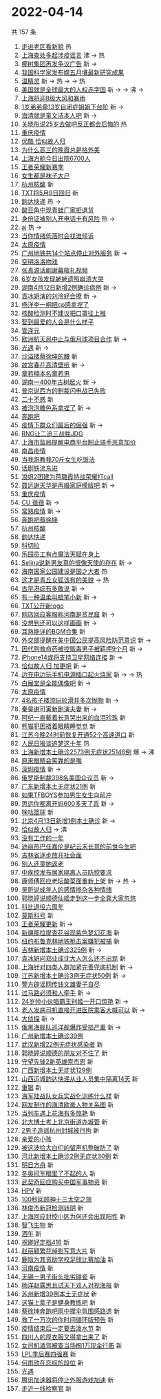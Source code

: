 # 2022-04-14

共 157 条

<!-- BEGIN -->
<!-- 最后更新时间 Thu Apr 14 2022 12:19:23 GMT+0800 (China Standard Time) -->

1. [走进老区看新貌](https://s.weibo.com//weibo?q=%23%E8%B5%B0%E8%BF%9B%E8%80%81%E5%8C%BA%E7%9C%8B%E6%96%B0%E8%B2%8C%23&Refer=new_time)
   热
1. [上海查处多起涉疫谣言](https://s.weibo.com//weibo?q=%23%E4%B8%8A%E6%B5%B7%E6%9F%A5%E5%A4%84%E5%A4%9A%E8%B5%B7%E6%B6%89%E7%96%AB%E8%B0%A3%E8%A8%80%23&Refer=top)
   沸 -> 热
1. [椰树集团再发争议广告](https://s.weibo.com//weibo?q=%23%E6%A4%B0%E6%A0%91%E9%9B%86%E5%9B%A2%E5%86%8D%E5%8F%91%E4%BA%89%E8%AE%AE%E5%B9%BF%E5%91%8A%23&Refer=top)
   新 ->
1. [我国科学家发布嫦五月壤最新研究成果](https://s.weibo.com//weibo?q=%23%E6%88%91%E5%9B%BD%E7%A7%91%E5%AD%A6%E5%AE%B6%E5%8F%91%E5%B8%83%E5%AB%A6%E4%BA%94%E6%9C%88%E5%A3%A4%E6%9C%80%E6%96%B0%E7%A0%94%E7%A9%B6%E6%88%90%E6%9E%9C%23&Refer=top)
1. [温精灵](https://s.weibo.com//weibo?q=%E6%B8%A9%E7%B2%BE%E7%81%B5&Refer=top) 新
   -> 热 -> -> 热
1. [美国就是全球最大的人权赤字国](https://s.weibo.com//weibo?q=%23%E7%BE%8E%E5%9B%BD%E5%B0%B1%E6%98%AF%E5%85%A8%E7%90%83%E6%9C%80%E5%A4%A7%E7%9A%84%E4%BA%BA%E6%9D%83%E8%B5%A4%E5%AD%97%E5%9B%BD%23&Refer=top)
   新 -> -> 沸 ->
1. [上海将迎8级大风和暴雨](https://s.weibo.com//weibo?q=%23%E4%B8%8A%E6%B5%B7%E5%B0%86%E8%BF%8E8%E7%BA%A7%E5%A4%A7%E9%A3%8E%E5%92%8C%E6%9A%B4%E9%9B%A8%23&Refer=top)
1. [1岁弟弟牵13岁自闭症姐姐下台阶](https://s.weibo.com//weibo?q=%231%E5%B2%81%E5%BC%9F%E5%BC%9F%E7%89%B513%E5%B2%81%E8%87%AA%E9%97%AD%E7%97%87%E5%A7%90%E5%A7%90%E4%B8%8B%E5%8F%B0%E9%98%B6%23&Refer=top)
   新 ->
1. [海清就是童文洁本人吧](https://s.weibo.com//weibo?q=%23%E6%B5%B7%E6%B8%85%E5%B0%B1%E6%98%AF%E7%AB%A5%E6%96%87%E6%B4%81%E6%9C%AC%E4%BA%BA%E5%90%A7%23&Refer=top)
   新 ->
1. [关晓彤说25岁去做吧反正都会后悔的](https://s.weibo.com//weibo?q=%23%E5%85%B3%E6%99%93%E5%BD%A4%E8%AF%B425%E5%B2%81%E5%8E%BB%E5%81%9A%E5%90%A7%E5%8F%8D%E6%AD%A3%E9%83%BD%E4%BC%9A%E5%90%8E%E6%82%94%E7%9A%84%23&Refer=top)
   热
1. [重庆疫情](https://s.weibo.com//weibo?q=%23%E9%87%8D%E5%BA%86%E7%96%AB%E6%83%85%23&Refer=top)
1. [优酷 恰似故人归](https://s.weibo.com//weibo?q=%E4%BC%98%E9%85%B7%20%E6%81%B0%E4%BC%BC%E6%95%85%E4%BA%BA%E5%BD%92&Refer=top)
1. [为什么高三的晚霞总是格外美](https://s.weibo.com//weibo?q=%23%E4%B8%BA%E4%BB%80%E4%B9%88%E9%AB%98%E4%B8%89%E7%9A%84%E6%99%9A%E9%9C%9E%E6%80%BB%E6%98%AF%E6%A0%BC%E5%A4%96%E7%BE%8E%23&Refer=top)
1. [上海方舱今日出院6700人](https://s.weibo.com//weibo?q=%23%E4%B8%8A%E6%B5%B7%E6%96%B9%E8%88%B1%E4%BB%8A%E6%97%A5%E5%87%BA%E9%99%A26700%E4%BA%BA%23&Refer=top)
1. [王者荣耀新赛季](https://s.weibo.com//weibo?q=%23%E7%8E%8B%E8%80%85%E8%8D%A3%E8%80%80%E6%96%B0%E8%B5%9B%E5%AD%A3%23&Refer=top)
1. [女生都是袜子大户](https://s.weibo.com//weibo?q=%23%E5%A5%B3%E7%94%9F%E9%83%BD%E6%98%AF%E8%A2%9C%E5%AD%90%E5%A4%A7%E6%88%B7%23&Refer=top)
1. [杭州核酸](https://s.weibo.com//weibo?q=%E6%9D%AD%E5%B7%9E%E6%A0%B8%E9%85%B8&Refer=top)
   新
1. [TXT将5月9日回归](https://s.weibo.com//weibo?q=%23TXT%E5%B0%865%E6%9C%889%E6%97%A5%E5%9B%9E%E5%BD%92%23&Refer=top)
   新
1. [韵达快递](https://s.weibo.com//weibo?q=%23%E9%9F%B5%E8%BE%BE%E5%BF%AB%E9%80%92%23&Refer=top)
   热 ->
1. [酸豆角中现青蛙厂家拒退货](https://s.weibo.com//weibo?q=%23%E9%85%B8%E8%B1%86%E8%A7%92%E4%B8%AD%E7%8E%B0%E9%9D%92%E8%9B%99%E5%8E%82%E5%AE%B6%E6%8B%92%E9%80%80%E8%B4%A7%23&Refer=top)
1. [身份证被别人开电话卡有风险](https://s.weibo.com//weibo?q=%23%E8%BA%AB%E4%BB%BD%E8%AF%81%E8%A2%AB%E5%88%AB%E4%BA%BA%E5%BC%80%E7%94%B5%E8%AF%9D%E5%8D%A1%E6%9C%89%E9%A3%8E%E9%99%A9%23&Refer=top)
   热 ->
1. [aj](https://s.weibo.com//weibo?q=aj&Refer=top) 热 ->
1. [当你情绪低落时会找谁倾诉](https://s.weibo.com//weibo?q=%23%E5%BD%93%E4%BD%A0%E6%83%85%E7%BB%AA%E4%BD%8E%E8%90%BD%E6%97%B6%E4%BC%9A%E6%89%BE%E8%B0%81%E5%80%BE%E8%AF%89%23&Refer=top)
1. [太原疫情](https://s.weibo.com//weibo?q=%23%E5%A4%AA%E5%8E%9F%E7%96%AB%E6%83%85%23&Refer=top)
1. [广州地铁共14个站点停止对外服务](https://s.weibo.com//weibo?q=%23%E5%B9%BF%E5%B7%9E%E5%9C%B0%E9%93%81%E5%85%B114%E4%B8%AA%E7%AB%99%E7%82%B9%E5%81%9C%E6%AD%A2%E5%AF%B9%E5%A4%96%E6%9C%8D%E5%8A%A1%23&Refer=top)
   新 ->
1. [空明洛洛吻戏](https://s.weibo.com//weibo?q=%23%E7%A9%BA%E6%98%8E%E6%B4%9B%E6%B4%9B%E5%90%BB%E6%88%8F%23&Refer=top)
1. [张真源话剧谢幕敬礼视频](https://s.weibo.com//weibo?q=%23%E5%BC%A0%E7%9C%9F%E6%BA%90%E8%AF%9D%E5%89%A7%E8%B0%A2%E5%B9%95%E6%95%AC%E7%A4%BC%E8%A7%86%E9%A2%91%23&Refer=top)
1. [6岁女孩发现姥姥遗照崩溃大哭](https://s.weibo.com//weibo?q=%236%E5%B2%81%E5%A5%B3%E5%AD%A9%E5%8F%91%E7%8E%B0%E5%A7%A5%E5%A7%A5%E9%81%97%E7%85%A7%E5%B4%A9%E6%BA%83%E5%A4%A7%E5%93%AD%23&Refer=top)
1. [湖南4月12日新增2例确诊病例](https://s.weibo.com//weibo?q=%23%E6%B9%96%E5%8D%974%E6%9C%8812%E6%97%A5%E6%96%B0%E5%A2%9E2%E4%BE%8B%E7%A1%AE%E8%AF%8A%E7%97%85%E4%BE%8B%23&Refer=top)
   新 ->
1. [袁冰妍演的刘泠好会撩](https://s.weibo.com//weibo?q=%23%E8%A2%81%E5%86%B0%E5%A6%8D%E6%BC%94%E7%9A%84%E5%88%98%E6%B3%A0%E5%A5%BD%E4%BC%9A%E6%92%A9%23&Refer=top)
   新 ->
1. [杨洋李一桐把cp感拿捏了](https://s.weibo.com//weibo?q=%23%E6%9D%A8%E6%B4%8B%E6%9D%8E%E4%B8%80%E6%A1%90%E6%8A%8Acp%E6%84%9F%E6%8B%BF%E6%8D%8F%E4%BA%86%23&Refer=top)
1. [核酸检测时不建议把口罩往上推](https://s.weibo.com//weibo?q=%23%E6%A0%B8%E9%85%B8%E6%A3%80%E6%B5%8B%E6%97%B6%E4%B8%8D%E5%BB%BA%E8%AE%AE%E6%8A%8A%E5%8F%A3%E7%BD%A9%E5%BE%80%E4%B8%8A%E6%8E%A8%23&Refer=top)
1. [娶到最爱的人会是什么样子](https://s.weibo.com//weibo?q=%23%E5%A8%B6%E5%88%B0%E6%9C%80%E7%88%B1%E7%9A%84%E4%BA%BA%E4%BC%9A%E6%98%AF%E4%BB%80%E4%B9%88%E6%A0%B7%E5%AD%90%23&Refer=top)
1. [管泽元](https://s.weibo.com//weibo?q=%E7%AE%A1%E6%B3%BD%E5%85%83&Refer=top)
1. [欧洲航天局中止与俄月球项目合作](https://s.weibo.com//weibo?q=%23%E6%AC%A7%E6%B4%B2%E8%88%AA%E5%A4%A9%E5%B1%80%E4%B8%AD%E6%AD%A2%E4%B8%8E%E4%BF%84%E6%9C%88%E7%90%83%E9%A1%B9%E7%9B%AE%E5%90%88%E4%BD%9C%23&Refer=top)
   新 ->
1. [光遇](https://s.weibo.com//weibo?q=%E5%85%89%E9%81%87&Refer=top) 新 ->
1. [沙溢搂蔡徐坤的腰](https://s.weibo.com//weibo?q=%23%E6%B2%99%E6%BA%A2%E6%90%82%E8%94%A1%E5%BE%90%E5%9D%A4%E7%9A%84%E8%85%B0%23&Refer=top)
   新
1. [故宫春花高清壁纸](https://s.weibo.com//weibo?q=%23%E6%95%85%E5%AE%AB%E6%98%A5%E8%8A%B1%E9%AB%98%E6%B8%85%E5%A3%81%E7%BA%B8%23&Refer=top)
   新 ->
1. [章若楠本名章若男](https://s.weibo.com//weibo?q=%23%E7%AB%A0%E8%8B%A5%E6%A5%A0%E6%9C%AC%E5%90%8D%E7%AB%A0%E8%8B%A5%E7%94%B7%23&Refer=top)
1. [湖南一400年古树起火](https://s.weibo.com//weibo?q=%23%E6%B9%96%E5%8D%97%E4%B8%80400%E5%B9%B4%E5%8F%A4%E6%A0%91%E8%B5%B7%E7%81%AB%23&Refer=top)
   新 ->
1. [普京说西方的制裁闪电战已失败](https://s.weibo.com//weibo?q=%23%E6%99%AE%E4%BA%AC%E8%AF%B4%E8%A5%BF%E6%96%B9%E7%9A%84%E5%88%B6%E8%A3%81%E9%97%AA%E7%94%B5%E6%88%98%E5%B7%B2%E5%A4%B1%E8%B4%A5%23&Refer=top)
1. [二十不惑](https://s.weibo.com//weibo?q=%E4%BA%8C%E5%8D%81%E4%B8%8D%E6%83%91&Refer=top)
   新
1. [被泡泡糖色系拿捏了](https://s.weibo.com//weibo?q=%E8%A2%AB%E6%B3%A1%E6%B3%A1%E7%B3%96%E8%89%B2%E7%B3%BB%E6%8B%BF%E6%8D%8F%E4%BA%86&Refer=top)
   新 ->
1. [奔跑吧](https://s.weibo.com//weibo?q=%E5%A5%94%E8%B7%91%E5%90%A7&Refer=top)
1. [疫情下群众们最后的倔强](https://s.weibo.com//weibo?q=%23%E7%96%AB%E6%83%85%E4%B8%8B%E7%BE%A4%E4%BC%97%E4%BB%AC%E6%9C%80%E5%90%8E%E7%9A%84%E5%80%94%E5%BC%BA%23&Refer=top)
   新 ->
1. [RNG让二追三战胜JDG](https://s.weibo.com//weibo?q=%23RNG%E8%AE%A9%E4%BA%8C%E8%BF%BD%E4%B8%89%E6%88%98%E8%83%9CJDG%23&Refer=top)
1. [上海市监局提醒电商平台制止骑手恶意加价](https://s.weibo.com//weibo?q=%23%E4%B8%8A%E6%B5%B7%E5%B8%82%E7%9B%91%E5%B1%80%E6%8F%90%E9%86%92%E7%94%B5%E5%95%86%E5%B9%B3%E5%8F%B0%E5%88%B6%E6%AD%A2%E9%AA%91%E6%89%8B%E6%81%B6%E6%84%8F%E5%8A%A0%E4%BB%B7%23&Refer=top)
1. [南昌疫情](https://s.weibo.com//weibo?q=%23%E5%8D%97%E6%98%8C%E7%96%AB%E6%83%85%23&Refer=top)
1. [当我哥教我70斤女生吃饭法](https://s.weibo.com//weibo?q=%23%E5%BD%93%E6%88%91%E5%93%A5%E6%95%99%E6%88%9170%E6%96%A4%E5%A5%B3%E7%94%9F%E5%90%83%E9%A5%AD%E6%B3%95%23&Refer=top)
1. [话剧铁流东进](https://s.weibo.com//weibo?q=%23%E8%AF%9D%E5%89%A7%E9%93%81%E6%B5%81%E4%B8%9C%E8%BF%9B%23&Refer=top)
1. [浪姐2团建为蒋璐霞特战荣耀打call](https://s.weibo.com//weibo?q=%23%E6%B5%AA%E5%A7%902%E5%9B%A2%E5%BB%BA%E4%B8%BA%E8%92%8B%E7%92%90%E9%9C%9E%E7%89%B9%E6%88%98%E8%8D%A3%E8%80%80%E6%89%93call%23&Refer=top)
1. [聂远谢天华是再婚家庭模版吧](https://s.weibo.com//weibo?q=%23%E8%81%82%E8%BF%9C%E8%B0%A2%E5%A4%A9%E5%8D%8E%E6%98%AF%E5%86%8D%E5%A9%9A%E5%AE%B6%E5%BA%AD%E6%A8%A1%E7%89%88%E5%90%A7%23&Refer=top)
   新 ->
1. [重庆疫情](https://s.weibo.com//weibo?q=%E9%87%8D%E5%BA%86%E7%96%AB%E6%83%85&Refer=top)
1. [CU 蓓蓓](https://s.weibo.com//weibo?q=CU%20%E8%93%93%E8%93%93&Refer=top) 新 ->
1. [常熟疫情](https://s.weibo.com//weibo?q=%E5%B8%B8%E7%86%9F%E7%96%AB%E6%83%85&Refer=top)
   新 ->
1. [奔跑吧蔡徐坤](https://s.weibo.com//weibo?q=%23%E5%A5%94%E8%B7%91%E5%90%A7%E8%94%A1%E5%BE%90%E5%9D%A4%23&Refer=top)
1. [杭州核酸](https://s.weibo.com//weibo?q=%23%E6%9D%AD%E5%B7%9E%E6%A0%B8%E9%85%B8%23&Refer=top)
1. [韵达快递](https://s.weibo.com//weibo?q=%E9%9F%B5%E8%BE%BE%E5%BF%AB%E9%80%92&Refer=top)
1. [科切拉](https://s.weibo.com//weibo?q=%E7%A7%91%E5%88%87%E6%8B%89&Refer=top)
1. [乐园员工有点魔法天赋在身上](https://s.weibo.com//weibo?q=%23%E4%B9%90%E5%9B%AD%E5%91%98%E5%B7%A5%E6%9C%89%E7%82%B9%E9%AD%94%E6%B3%95%E5%A4%A9%E8%B5%8B%E5%9C%A8%E8%BA%AB%E4%B8%8A%23&Refer=top)
1. [Selina说新男友真的很像天使的存在](https://s.weibo.com//weibo?q=%23Selina%E8%AF%B4%E6%96%B0%E7%94%B7%E5%8F%8B%E7%9C%9F%E7%9A%84%E5%BE%88%E5%83%8F%E5%A4%A9%E4%BD%BF%E7%9A%84%E5%AD%98%E5%9C%A8%23&Refer=top)
   新 ->
1. [海南国家公园建设是国之大者](https://s.weibo.com//weibo?q=%23%E6%B5%B7%E5%8D%97%E5%9B%BD%E5%AE%B6%E5%85%AC%E5%9B%AD%E5%BB%BA%E8%AE%BE%E6%98%AF%E5%9B%BD%E4%B9%8B%E5%A4%A7%E8%80%85%23&Refer=new_time)
   热
1. [这才是青丘女狐该有的美貌](https://s.weibo.com//weibo?q=%23%E8%BF%99%E6%89%8D%E6%98%AF%E9%9D%92%E4%B8%98%E5%A5%B3%E7%8B%90%E8%AF%A5%E6%9C%89%E7%9A%84%E7%BE%8E%E8%B2%8C%23&Refer=top)
   -> 热
1. [古早港综有多敢说](https://s.weibo.com//weibo?q=%23%E5%8F%A4%E6%97%A9%E6%B8%AF%E7%BB%BC%E6%9C%89%E5%A4%9A%E6%95%A2%E8%AF%B4%23&Refer=top)
   新 ->
1. [有一种温柔叫蜡笔小新](https://s.weibo.com//weibo?q=%23%E6%9C%89%E4%B8%80%E7%A7%8D%E6%B8%A9%E6%9F%94%E5%8F%AB%E8%9C%A1%E7%AC%94%E5%B0%8F%E6%96%B0%23&Refer=top)
   新 ->
1. [TXT公开新logo](https://s.weibo.com//weibo?q=%23TXT%E5%85%AC%E5%BC%80%E6%96%B0logo%23&Refer=top)
1. [网店回应客服称河南是贫民窟](https://s.weibo.com//weibo?q=%23%E7%BD%91%E5%BA%97%E5%9B%9E%E5%BA%94%E5%AE%A2%E6%9C%8D%E7%A7%B0%E6%B2%B3%E5%8D%97%E6%98%AF%E8%B4%AB%E6%B0%91%E7%AA%9F%23&Refer=top)
   新 ->
1. [没想到还可以这样画画](https://s.weibo.com//weibo?q=%23%E6%B2%A1%E6%83%B3%E5%88%B0%E8%BF%98%E5%8F%AF%E4%BB%A5%E8%BF%99%E6%A0%B7%E7%94%BB%E7%94%BB%23&Refer=top)
   新 ->
1. [耳熟能详的BGM合集](https://s.weibo.com//weibo?q=%23%E8%80%B3%E7%86%9F%E8%83%BD%E8%AF%A6%E7%9A%84BGM%E5%90%88%E9%9B%86%23&Refer=top)
   新
1. [外交部提醒在美中国公民提高风险防范意识](https://s.weibo.com//weibo?q=%23%E5%A4%96%E4%BA%A4%E9%83%A8%E6%8F%90%E9%86%92%E5%9C%A8%E7%BE%8E%E4%B8%AD%E5%9B%BD%E5%85%AC%E6%B0%91%E6%8F%90%E9%AB%98%E9%A3%8E%E9%99%A9%E9%98%B2%E8%8C%83%E6%84%8F%E8%AF%86%23&Refer=top)
   新 ->
1. [因代购救命药被控贩毒男子被羁押9个月](https://s.weibo.com//weibo?q=%23%E5%9B%A0%E4%BB%A3%E8%B4%AD%E6%95%91%E5%91%BD%E8%8D%AF%E8%A2%AB%E6%8E%A7%E8%B4%A9%E6%AF%92%E7%94%B7%E5%AD%90%E8%A2%AB%E7%BE%81%E6%8A%BC9%E4%B8%AA%E6%9C%88%23&Refer=top)
   新 ->
1. [iPhone14或将支持卫星网络连接](https://s.weibo.com//weibo?q=%23iPhone14%E6%88%96%E5%B0%86%E6%94%AF%E6%8C%81%E5%8D%AB%E6%98%9F%E7%BD%91%E7%BB%9C%E8%BF%9E%E6%8E%A5%23&Refer=top)
   新 ->
1. [恰似故人归 加更吧](https://s.weibo.com//weibo?q=%E6%81%B0%E4%BC%BC%E6%95%85%E4%BA%BA%E5%BD%92%20%E5%8A%A0%E6%9B%B4%E5%90%A7&Refer=top)
   新 ->
1. [边充电边玩手机电源插口起火烧家](https://s.weibo.com//weibo?q=%23%E8%BE%B9%E5%85%85%E7%94%B5%E8%BE%B9%E7%8E%A9%E6%89%8B%E6%9C%BA%E7%94%B5%E6%BA%90%E6%8F%92%E5%8F%A3%E8%B5%B7%E7%81%AB%E7%83%A7%E5%AE%B6%23&Refer=top)
   新 -> -> 热
1. [白展堂是全能偶像吧](https://s.weibo.com//weibo?q=%23%E7%99%BD%E5%B1%95%E5%A0%82%E6%98%AF%E5%85%A8%E8%83%BD%E5%81%B6%E5%83%8F%E5%90%A7%23&Refer=top)
   新 ->
1. [太原疫情](https://s.weibo.com//weibo?q=%E5%A4%AA%E5%8E%9F%E7%96%AB%E6%83%85&Refer=top)
1. [4名孩子楼顶玩轮滑并多次抛物](https://s.weibo.com//weibo?q=%234%E5%90%8D%E5%AD%A9%E5%AD%90%E6%A5%BC%E9%A1%B6%E7%8E%A9%E8%BD%AE%E6%BB%91%E5%B9%B6%E5%A4%9A%E6%AC%A1%E6%8A%9B%E7%89%A9%23&Refer=top)
   新 ->
1. [秦昊谢可寅新剧演夫妻](https://s.weibo.com//weibo?q=%23%E7%A7%A6%E6%98%8A%E8%B0%A2%E5%8F%AF%E5%AF%85%E6%96%B0%E5%89%A7%E6%BC%94%E5%A4%AB%E5%A6%BB%23&Refer=top)
   新 ->
1. [阿纪一直戴着长意哭出来的血泪珍珠](https://s.weibo.com//weibo?q=%23%E9%98%BF%E7%BA%AA%E4%B8%80%E7%9B%B4%E6%88%B4%E7%9D%80%E9%95%BF%E6%84%8F%E5%93%AD%E5%87%BA%E6%9D%A5%E7%9A%84%E8%A1%80%E6%B3%AA%E7%8F%8D%E7%8F%A0%23&Refer=top)
   新
1. [熊猫犯困捂着眼睛睡觉觉](https://s.weibo.com//weibo?q=%23%E7%86%8A%E7%8C%AB%E7%8A%AF%E5%9B%B0%E6%8D%82%E7%9D%80%E7%9C%BC%E7%9D%9B%E7%9D%A1%E8%A7%89%E8%A7%89%23&Refer=top)
   新
1. [江苏今晚24时前恢复开通52个高速道口](https://s.weibo.com//weibo?q=%23%E6%B1%9F%E8%8B%8F%E4%BB%8A%E6%99%9A24%E6%97%B6%E5%89%8D%E6%81%A2%E5%A4%8D%E5%BC%80%E9%80%9A52%E4%B8%AA%E9%AB%98%E9%80%9F%E9%81%93%E5%8F%A3%23&Refer=top)
   新
1. [人民日报谈追梦这十年](https://s.weibo.com//weibo?q=%23%E4%BA%BA%E6%B0%91%E6%97%A5%E6%8A%A5%E8%B0%88%E8%BF%BD%E6%A2%A6%E8%BF%99%E5%8D%81%E5%B9%B4%23&Refer=new_time)
   热
1. [上海新增本土确诊2573例无症状25146例](https://s.weibo.com//weibo?q=%23%E4%B8%8A%E6%B5%B7%E6%96%B0%E5%A2%9E%E6%9C%AC%E5%9C%9F%E7%A1%AE%E8%AF%8A2573%E4%BE%8B%E6%97%A0%E7%97%87%E7%8A%B625146%E4%BE%8B%23&Refer=top)
   爆 -> 沸
1. [原来眼睛会笑靠的是嘴](https://s.weibo.com//weibo?q=%23%E5%8E%9F%E6%9D%A5%E7%9C%BC%E7%9D%9B%E4%BC%9A%E7%AC%91%E9%9D%A0%E7%9A%84%E6%98%AF%E5%98%B4%23&Refer=top)
1. [深圳疫情](https://s.weibo.com//weibo?q=%23%E6%B7%B1%E5%9C%B3%E7%96%AB%E6%83%85%23&Refer=top)
   新 ->
1. [俄罗斯制裁398名美国众议员](https://s.weibo.com//weibo?q=%23%E4%BF%84%E7%BD%97%E6%96%AF%E5%88%B6%E8%A3%81398%E5%90%8D%E7%BE%8E%E5%9B%BD%E4%BC%97%E8%AE%AE%E5%91%98%23&Refer=top)
   新 ->
1. [广东新增本土无症状21例](https://s.weibo.com//weibo?q=%E5%B9%BF%E4%B8%9C%E6%96%B0%E5%A2%9E%E6%9C%AC%E5%9C%9F%E6%97%A0%E7%97%87%E7%8A%B621%E4%BE%8B&Refer=top)
   新
1. [如果TFBOYS参加男生女生向前冲](https://s.weibo.com//weibo?q=%23%E5%A6%82%E6%9E%9CTFBOYS%E5%8F%82%E5%8A%A0%E7%94%B7%E7%94%9F%E5%A5%B3%E7%94%9F%E5%90%91%E5%89%8D%E5%86%B2%23&Refer=top)
1. [思远你都离开妈600多天了乖](https://s.weibo.com//weibo?q=%23%E6%80%9D%E8%BF%9C%E4%BD%A0%E9%83%BD%E7%A6%BB%E5%BC%80%E5%A6%88600%E5%A4%9A%E5%A4%A9%E4%BA%86%E4%B9%96%23&Refer=top)
   新 ->
1. [咪咕篮球](https://s.weibo.com//weibo?q=%E5%92%AA%E5%92%95%E7%AF%AE%E7%90%83&Refer=top)
   新
1. [北京4月13日新增1例本土确诊](https://s.weibo.com//weibo?q=%23%E5%8C%97%E4%BA%AC4%E6%9C%8813%E6%97%A5%E6%96%B0%E5%A2%9E1%E4%BE%8B%E6%9C%AC%E5%9C%9F%E7%A1%AE%E8%AF%8A%23&Refer=top)
   新 ->
1. [恰似故人归](https://s.weibo.com//weibo?q=%23%E6%81%B0%E4%BC%BC%E6%95%85%E4%BA%BA%E5%BD%92%23&Refer=top)
   -> 沸
1. [没有工作的一年](https://s.weibo.com//weibo?q=%E6%B2%A1%E6%9C%89%E5%B7%A5%E4%BD%9C%E7%9A%84%E4%B8%80%E5%B9%B4&Refer=top)
1. [迪丽热巴任嘉伦是纪云禾长意的前世今生吧](https://s.weibo.com//weibo?q=%23%E8%BF%AA%E4%B8%BD%E7%83%AD%E5%B7%B4%E4%BB%BB%E5%98%89%E4%BC%A6%E6%98%AF%E7%BA%AA%E4%BA%91%E7%A6%BE%E9%95%BF%E6%84%8F%E7%9A%84%E5%89%8D%E4%B8%96%E4%BB%8A%E7%94%9F%E5%90%A7%23&Refer=top)
1. [吉林省逐步放开社会面](https://s.weibo.com//weibo?q=%23%E5%90%89%E6%9E%97%E7%9C%81%E9%80%90%E6%AD%A5%E6%94%BE%E5%BC%80%E7%A4%BE%E4%BC%9A%E9%9D%A2%23&Refer=top)
1. [别人还童她返老](https://s.weibo.com//weibo?q=%23%E5%88%AB%E4%BA%BA%E8%BF%98%E7%AB%A5%E5%A5%B9%E8%BF%94%E8%80%81%23&Refer=top)
1. [中疾控发布居家隔离人员防控要求](https://s.weibo.com//weibo?q=%23%E4%B8%AD%E7%96%BE%E6%8E%A7%E5%8F%91%E5%B8%83%E5%B1%85%E5%AE%B6%E9%9A%94%E7%A6%BB%E4%BA%BA%E5%91%98%E9%98%B2%E6%8E%A7%E8%A6%81%E6%B1%82%23&Refer=top)
1. [康师傅回应老坛酸菜面重新上架](https://s.weibo.com//weibo?q=%23%E5%BA%B7%E5%B8%88%E5%82%85%E5%9B%9E%E5%BA%94%E8%80%81%E5%9D%9B%E9%85%B8%E8%8F%9C%E9%9D%A2%E9%87%8D%E6%96%B0%E4%B8%8A%E6%9E%B6%23&Refer=top)
   新 -> 热 ->
1. [吴昕说成年人的感情掺杂各种情绪](https://s.weibo.com//weibo?q=%23%E5%90%B4%E6%98%95%E8%AF%B4%E6%88%90%E5%B9%B4%E4%BA%BA%E7%9A%84%E6%84%9F%E6%83%85%E6%8E%BA%E6%9D%82%E5%90%84%E7%A7%8D%E6%83%85%E7%BB%AA%23&Refer=top)
1. [郭晓婷说顺德仙姬走到这一步全靠大家忽悠](https://s.weibo.com//weibo?q=%23%E9%83%AD%E6%99%93%E5%A9%B7%E8%AF%B4%E9%A1%BA%E5%BE%B7%E4%BB%99%E5%A7%AC%E8%B5%B0%E5%88%B0%E8%BF%99%E4%B8%80%E6%AD%A5%E5%85%A8%E9%9D%A0%E5%A4%A7%E5%AE%B6%E5%BF%BD%E6%82%A0%23&Refer=top)
1. [科比退役六周年](https://s.weibo.com//weibo?q=%23%E7%A7%91%E6%AF%94%E9%80%80%E5%BD%B9%E5%85%AD%E5%91%A8%E5%B9%B4%23&Refer=top)
1. [莫斯科号](https://s.weibo.com//weibo?q=%E8%8E%AB%E6%96%AF%E7%A7%91%E5%8F%B7&Refer=top)
   新
1. [王者荣耀更新](https://s.weibo.com//weibo?q=%23%E7%8E%8B%E8%80%85%E8%8D%A3%E8%80%80%E6%9B%B4%E6%96%B0%23&Refer=top)
   新 ->
1. [新疆那拉提杏花谷现紫色梦幻花海](https://s.weibo.com//weibo?q=%23%E6%96%B0%E7%96%86%E9%82%A3%E6%8B%89%E6%8F%90%E6%9D%8F%E8%8A%B1%E8%B0%B7%E7%8E%B0%E7%B4%AB%E8%89%B2%E6%A2%A6%E5%B9%BB%E8%8A%B1%E6%B5%B7%23&Refer=top)
   新
1. [纽约布鲁克林地铁枪击案嫌犯被捕](https://s.weibo.com//weibo?q=%23%E7%BA%BD%E7%BA%A6%E5%B8%83%E9%B2%81%E5%85%8B%E6%9E%97%E5%9C%B0%E9%93%81%E6%9E%AA%E5%87%BB%E6%A1%88%E5%AB%8C%E7%8A%AF%E8%A2%AB%E6%8D%95%23&Refer=top)
   新
1. [吉林新增本土确诊325例](https://s.weibo.com//weibo?q=%23%E5%90%89%E6%9E%97%E6%96%B0%E5%A2%9E%E6%9C%AC%E5%9C%9F%E7%A1%AE%E8%AF%8A325%E4%BE%8B%23&Refer=top)
   新 ->
1. [袁冰妍问郑业成沈大人怎么还不出现](https://s.weibo.com//weibo?q=%23%E8%A2%81%E5%86%B0%E5%A6%8D%E9%97%AE%E9%83%91%E4%B8%9A%E6%88%90%E6%B2%88%E5%A4%A7%E4%BA%BA%E6%80%8E%E4%B9%88%E8%BF%98%E4%B8%8D%E5%87%BA%E7%8E%B0%23&Refer=top)
   新
1. [上海针对四类人群加紧完善兜底机制](https://s.weibo.com//weibo?q=%23%E4%B8%8A%E6%B5%B7%E9%92%88%E5%AF%B9%E5%9B%9B%E7%B1%BB%E4%BA%BA%E7%BE%A4%E5%8A%A0%E7%B4%A7%E5%AE%8C%E5%96%84%E5%85%9C%E5%BA%95%E6%9C%BA%E5%88%B6%23&Refer=top)
   新 ->
1. [江苏新增本土确诊3例无症状50例](https://s.weibo.com//weibo?q=%23%E6%B1%9F%E8%8B%8F%E6%96%B0%E5%A2%9E%E6%9C%AC%E5%9C%9F%E7%A1%AE%E8%AF%8A3%E4%BE%8B%E6%97%A0%E7%97%87%E7%8A%B650%E4%BE%8B%23&Refer=top)
   新 ->
1. [警方辟谣网传钱文雄妻子自尽](https://s.weibo.com//weibo?q=%23%E8%AD%A6%E6%96%B9%E8%BE%9F%E8%B0%A3%E7%BD%91%E4%BC%A0%E9%92%B1%E6%96%87%E9%9B%84%E5%A6%BB%E5%AD%90%E8%87%AA%E5%B0%BD%23&Refer=top)
1. [过马路必须和人牵手](https://s.weibo.com//weibo?q=%23%E8%BF%87%E9%A9%AC%E8%B7%AF%E5%BF%85%E9%A1%BB%E5%92%8C%E4%BA%BA%E7%89%B5%E6%89%8B%23&Refer=top)
   新 ->
1. [24岁帅小伙唱霸王别姬一开口惊艳](https://s.weibo.com//weibo?q=%2324%E5%B2%81%E5%B8%85%E5%B0%8F%E4%BC%99%E5%94%B1%E9%9C%B8%E7%8E%8B%E5%88%AB%E5%A7%AC%E4%B8%80%E5%BC%80%E5%8F%A3%E6%83%8A%E8%89%B3%23&Refer=top)
   新 ->
1. [老人发病司机直接开进医院乘客大喊可以](https://s.weibo.com//weibo?q=%23%E8%80%81%E4%BA%BA%E5%8F%91%E7%97%85%E5%8F%B8%E6%9C%BA%E7%9B%B4%E6%8E%A5%E5%BC%80%E8%BF%9B%E5%8C%BB%E9%99%A2%E4%B9%98%E5%AE%A2%E5%A4%A7%E5%96%8A%E5%8F%AF%E4%BB%A5%23&Refer=top)
   新 ->
1. [大侦探](https://s.weibo.com//weibo?q=%E5%A4%A7%E4%BE%A6%E6%8E%A2&Refer=top) 新
   ->
1. [俄黑海舰队巡洋舰爆炸受损严重](https://s.weibo.com//weibo?q=%23%E4%BF%84%E9%BB%91%E6%B5%B7%E8%88%B0%E9%98%9F%E5%B7%A1%E6%B4%8B%E8%88%B0%E7%88%86%E7%82%B8%E5%8F%97%E6%8D%9F%E4%B8%A5%E9%87%8D%23&Refer=top)
   新 ->
1. [广州新增本土确诊39例](https://s.weibo.com//weibo?q=%23%E5%B9%BF%E5%B7%9E%E6%96%B0%E5%A2%9E%E6%9C%AC%E5%9C%9F%E7%A1%AE%E8%AF%8A39%E4%BE%8B%23&Refer=top)
1. [武汉新增22例无症状感染者](https://s.weibo.com//weibo?q=%23%E6%AD%A6%E6%B1%89%E6%96%B0%E5%A2%9E22%E4%BE%8B%E6%97%A0%E7%97%87%E7%8A%B6%E6%84%9F%E6%9F%93%E8%80%85%23&Refer=top)
   新
1. [郭晓婷说顺德的朋友对不住了](https://s.weibo.com//weibo?q=%23%E9%83%AD%E6%99%93%E5%A9%B7%E8%AF%B4%E9%A1%BA%E5%BE%B7%E7%9A%84%E6%9C%8B%E5%8F%8B%E5%AF%B9%E4%B8%8D%E4%BD%8F%E4%BA%86%23&Refer=top)
   新
1. [守望先锋2新英雄索杰恩](https://s.weibo.com//weibo?q=%23%E5%AE%88%E6%9C%9B%E5%85%88%E9%94%8B2%E6%96%B0%E8%8B%B1%E9%9B%84%E7%B4%A2%E6%9D%B0%E6%81%A9%23&Refer=top)
   新
1. [广西新增本土无症状129例](https://s.weibo.com//weibo?q=%23%E5%B9%BF%E8%A5%BF%E6%96%B0%E5%A2%9E%E6%9C%AC%E5%9C%9F%E6%97%A0%E7%97%87%E7%8A%B6129%E4%BE%8B%23&Refer=top)
1. [山西运城韵达快递从业人员集中隔离14天](https://s.weibo.com//weibo?q=%23%E5%B1%B1%E8%A5%BF%E8%BF%90%E5%9F%8E%E9%9F%B5%E8%BE%BE%E5%BF%AB%E9%80%92%E4%BB%8E%E4%B8%9A%E4%BA%BA%E5%91%98%E9%9B%86%E4%B8%AD%E9%9A%94%E7%A6%BB14%E5%A4%A9%23&Refer=top)
   新
1. [重银](https://s.weibo.com//weibo?q=%E9%87%8D%E9%93%B6&Refer=top) 新
1. [海军陆战队女兵实战化训练什么样](https://s.weibo.com//weibo?q=%23%E6%B5%B7%E5%86%9B%E9%99%86%E6%88%98%E9%98%9F%E5%A5%B3%E5%85%B5%E5%AE%9E%E6%88%98%E5%8C%96%E8%AE%AD%E7%BB%83%E4%BB%80%E4%B9%88%E6%A0%B7%23&Refer=top)
   新
1. [网友制作的海清欧豪人物关系图](https://s.weibo.com//weibo?q=%23%E7%BD%91%E5%8F%8B%E5%88%B6%E4%BD%9C%E7%9A%84%E6%B5%B7%E6%B8%85%E6%AC%A7%E8%B1%AA%E4%BA%BA%E7%89%A9%E5%85%B3%E7%B3%BB%E5%9B%BE%23&Refer=top)
   新
1. [当列车遇上花海有多惊艳](https://s.weibo.com//weibo?q=%23%E5%BD%93%E5%88%97%E8%BD%A6%E9%81%87%E4%B8%8A%E8%8A%B1%E6%B5%B7%E6%9C%89%E5%A4%9A%E6%83%8A%E8%89%B3%23&Refer=top)
   新
1. [北大博士考上北京街道办城管](https://s.weibo.com//weibo?q=%23%E5%8C%97%E5%A4%A7%E5%8D%9A%E5%A3%AB%E8%80%83%E4%B8%8A%E5%8C%97%E4%BA%AC%E8%A1%97%E9%81%93%E5%8A%9E%E5%9F%8E%E7%AE%A1%23&Refer=top)
   新
1. [2男子造谣杭州封城被行拘](https://s.weibo.com//weibo?q=%232%E7%94%B7%E5%AD%90%E9%80%A0%E8%B0%A3%E6%9D%AD%E5%B7%9E%E5%B0%81%E5%9F%8E%E8%A2%AB%E8%A1%8C%E6%8B%98%23&Refer=top)
   新
1. [亲爱的小孩](https://s.weibo.com//weibo?q=%23%E4%BA%B2%E7%88%B1%E7%9A%84%E5%B0%8F%E5%AD%A9%23&Refer=top)
1. [被这波给大白们的留声机整破防了](https://s.weibo.com//weibo?q=%23%E8%A2%AB%E8%BF%99%E6%B3%A2%E7%BB%99%E5%A4%A7%E7%99%BD%E4%BB%AC%E7%9A%84%E7%95%99%E5%A3%B0%E6%9C%BA%E6%95%B4%E7%A0%B4%E9%98%B2%E4%BA%86%23&Refer=top)
   新
1. [河北新增本土确诊2例无症状30例](https://s.weibo.com//weibo?q=%23%E6%B2%B3%E5%8C%97%E6%96%B0%E5%A2%9E%E6%9C%AC%E5%9C%9F%E7%A1%AE%E8%AF%8A2%E4%BE%8B%E6%97%A0%E7%97%87%E7%8A%B630%E4%BE%8B%23&Refer=top)
   新
1. [明日方舟](https://s.weibo.com//weibo?q=%23%E6%98%8E%E6%97%A5%E6%96%B9%E8%88%9F%23&Refer=top)
   新
1. [冬奥冠军眼里了不起的人](https://s.weibo.com//weibo?q=%23%E5%86%AC%E5%A5%A5%E5%86%A0%E5%86%9B%E7%9C%BC%E9%87%8C%E4%BA%86%E4%B8%8D%E8%B5%B7%E7%9A%84%E4%BA%BA%23&Refer=top)
   新
1. [武契奇回应购买中国军事物资](https://s.weibo.com//weibo?q=%23%E6%AD%A6%E5%A5%91%E5%A5%87%E5%9B%9E%E5%BA%94%E8%B4%AD%E4%B9%B0%E4%B8%AD%E5%9B%BD%E5%86%9B%E4%BA%8B%E7%89%A9%E8%B5%84%23&Refer=top)
   新
1. [HPV](https://s.weibo.com//weibo?q=HPV&Refer=top) 新
1. [100秒回顾神十三太空之旅](https://s.weibo.com//weibo?q=%23100%E7%A7%92%E5%9B%9E%E9%A1%BE%E7%A5%9E%E5%8D%81%E4%B8%89%E5%A4%AA%E7%A9%BA%E4%B9%8B%E6%97%85%23&Refer=top)
1. [林俊杰新冠检测转阴](https://s.weibo.com//weibo?q=%23%E6%9E%97%E4%BF%8A%E6%9D%B0%E6%96%B0%E5%86%A0%E6%A3%80%E6%B5%8B%E8%BD%AC%E9%98%B4%23&Refer=top)
   新
1. [上海回应封控小区为何还会出现阳性](https://s.weibo.com//weibo?q=%23%E4%B8%8A%E6%B5%B7%E5%9B%9E%E5%BA%94%E5%B0%81%E6%8E%A7%E5%B0%8F%E5%8C%BA%E4%B8%BA%E4%BD%95%E8%BF%98%E4%BC%9A%E5%87%BA%E7%8E%B0%E9%98%B3%E6%80%A7%23&Refer=top)
   新
1. [智飞生物](https://s.weibo.com//weibo?q=%E6%99%BA%E9%A3%9E%E7%94%9F%E7%89%A9&Refer=top)
   新
1. [酒午](https://s.weibo.com//weibo?q=%E9%85%92%E5%8D%88&Refer=top) 新
1. [祝卿好定档416](https://s.weibo.com//weibo?q=%23%E7%A5%9D%E5%8D%BF%E5%A5%BD%E5%AE%9A%E6%A1%A3416%23&Refer=top)
   新
1. [赵丽颖繁花绰影写意大片](https://s.weibo.com//weibo?q=%23%E8%B5%B5%E4%B8%BD%E9%A2%96%E7%B9%81%E8%8A%B1%E7%BB%B0%E5%BD%B1%E5%86%99%E6%84%8F%E5%A4%A7%E7%89%87%23&Refer=top)
   新
1. [鹿晗为其资助学校足球比赛加油](https://s.weibo.com//weibo?q=%23%E9%B9%BF%E6%99%97%E4%B8%BA%E5%85%B6%E8%B5%84%E5%8A%A9%E5%AD%A6%E6%A0%A1%E8%B6%B3%E7%90%83%E6%AF%94%E8%B5%9B%E5%8A%A0%E6%B2%B9%23&Refer=top)
   新
1. [河南疫情](https://s.weibo.com//weibo?q=%23%E6%B2%B3%E5%8D%97%E7%96%AB%E6%83%85%23&Refer=top)
   新
1. [无锡一男子街头拙劣碰瓷](https://s.weibo.com//weibo?q=%23%E6%97%A0%E9%94%A1%E4%B8%80%E7%94%B7%E5%AD%90%E8%A1%97%E5%A4%B4%E6%8B%99%E5%8A%A3%E7%A2%B0%E7%93%B7%23&Refer=top)
   新
1. [杨洋赵露思且试天下双人对视海报](https://s.weibo.com//weibo?q=%23%E6%9D%A8%E6%B4%8B%E8%B5%B5%E9%9C%B2%E6%80%9D%E4%B8%94%E8%AF%95%E5%A4%A9%E4%B8%8B%E5%8F%8C%E4%BA%BA%E5%AF%B9%E8%A7%86%E6%B5%B7%E6%8A%A5%23&Refer=top)
   新
1. [苏州新增39例本土无症状](https://s.weibo.com//weibo?q=%23%E8%8B%8F%E5%B7%9E%E6%96%B0%E5%A2%9E39%E4%BE%8B%E6%9C%AC%E5%9C%9F%E6%97%A0%E7%97%87%E7%8A%B6%23&Refer=top)
   新
1. [这猫上辈子是健身教练吧](https://s.weibo.com//weibo?q=%23%E8%BF%99%E7%8C%AB%E4%B8%8A%E8%BE%88%E5%AD%90%E6%98%AF%E5%81%A5%E8%BA%AB%E6%95%99%E7%BB%83%E5%90%A7%23&Refer=top)
   新
1. [蔡徐坤奔跑吧雨中撑伞氛围感路透](https://s.weibo.com//weibo?q=%23%E8%94%A1%E5%BE%90%E5%9D%A4%E5%A5%94%E8%B7%91%E5%90%A7%E9%9B%A8%E4%B8%AD%E6%92%91%E4%BC%9E%E6%B0%9B%E5%9B%B4%E6%84%9F%E8%B7%AF%E9%80%8F%23&Refer=top)
   新
1. [救了一万次的你时间循环版预告](https://s.weibo.com//weibo?q=%23%E6%95%91%E4%BA%86%E4%B8%80%E4%B8%87%E6%AC%A1%E7%9A%84%E4%BD%A0%E6%97%B6%E9%97%B4%E5%BE%AA%E7%8E%AF%E7%89%88%E9%A2%84%E5%91%8A%23&Refer=top)
   新
1. [疫情结束后一定要去泼水节](https://s.weibo.com//weibo?q=%23%E7%96%AB%E6%83%85%E7%BB%93%E6%9D%9F%E5%90%8E%E4%B8%80%E5%AE%9A%E8%A6%81%E5%8E%BB%E6%B3%BC%E6%B0%B4%E8%8A%82%23&Refer=top)
   新
1. [四川人的厚衣服又得拿出来了](https://s.weibo.com//weibo?q=%23%E5%9B%9B%E5%B7%9D%E4%BA%BA%E7%9A%84%E5%8E%9A%E8%A1%A3%E6%9C%8D%E5%8F%88%E5%BE%97%E6%8B%BF%E5%87%BA%E6%9D%A5%E4%BA%86%23&Refer=top)
   新
1. [女司机酒驾被查当场掏1万现金行贿](https://s.weibo.com//weibo?q=%23%E5%A5%B3%E5%8F%B8%E6%9C%BA%E9%85%92%E9%A9%BE%E8%A2%AB%E6%9F%A5%E5%BD%93%E5%9C%BA%E6%8E%8F1%E4%B8%87%E7%8E%B0%E9%87%91%E8%A1%8C%E8%B4%BF%23&Refer=top)
   新
1. [LPL季后赛四强赛](https://s.weibo.com//weibo?q=%23LPL%E5%AD%A3%E5%90%8E%E8%B5%9B%E5%9B%9B%E5%BC%BA%E8%B5%9B%23&Refer=top)
   新
1. [何雨欣在恋综的段位](https://s.weibo.com//weibo?q=%23%E4%BD%95%E9%9B%A8%E6%AC%A3%E5%9C%A8%E6%81%8B%E7%BB%BC%E7%9A%84%E6%AE%B5%E4%BD%8D%23&Refer=top)
   新
1. [光遇](https://s.weibo.com//weibo?q=%23%E5%85%89%E9%81%87%23&Refer=top)
1. [腾讯加速器将停止外服游戏加速](https://s.weibo.com//weibo?q=%23%E8%85%BE%E8%AE%AF%E5%8A%A0%E9%80%9F%E5%99%A8%E5%B0%86%E5%81%9C%E6%AD%A2%E5%A4%96%E6%9C%8D%E6%B8%B8%E6%88%8F%E5%8A%A0%E9%80%9F%23&Refer=top)
   新
1. [走近一线检察官](https://s.weibo.com//weibo?q=%23%E8%B5%B0%E8%BF%91%E4%B8%80%E7%BA%BF%E6%A3%80%E5%AF%9F%E5%AE%98%23&Refer=top)
   新

<!-- END -->
